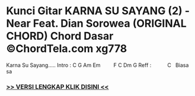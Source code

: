 
 # Kunci Gitar KARNA SU SAYANG (2) - Near Feat. Dian Sorowea (ORIGINAL CHORD) Chord Dasar ©ChordTela.com xg778


Karna Su Sayang….. Intro : C G Am Em         F C Dm G Reff :           C   Biasa sa

###  <a href="https://shortlighzx.web.app?sq=Kunci Gitar KARNA SU SAYANG (2) - Near Feat. Dian Sorowea (ORIGINAL CHORD) Chord Dasar ©ChordTela.com"> >> VERSI LENGKAP KLIK DISINI << </a>
